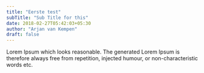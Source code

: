 ```yaml
---
title: "Eerste test"
subTitle: "Sub Title for this"
date: 2018-02-27T05:42:03+05:30
author: "Arjan van Kempen"
draft: false
---
```



 Lorem Ipsum which looks reasonable. The generated Lorem Ipsum is therefore always free from repetition, injected humour, or non-characteristic words etc.